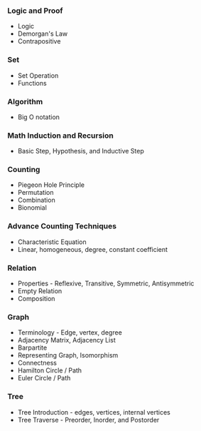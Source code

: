 
### Logic and Proof
+ Logic
+ Demorgan's Law
+ Contrapositive

### Set
+ Set Operation
+ Functions

### Algorithm
+ Big O notation

### Math Induction and Recursion
+ Basic Step, Hypothesis, and Inductive Step

### Counting
+ Piegeon Hole Principle
+ Permutation
+ Combination
+ Bionomial

### Advance Counting Techniques
+ Characteristic Equation
+ Linear, homogeneous, degree, constant coefficient

### Relation
+ Properties - Reflexive, Transitive, Symmetric, Antisymmetric
+ Empty Relation
+ Composition

### Graph
+ Terminology - Edge, vertex, degree
+ Adjacency Matrix, Adjacency List
+ Barpartite
+ Representing Graph, Isomorphism
+ Connectness
+ Hamilton Circle / Path
+ Euler Circle / Path

###  Tree
+ Tree Introduction - edges, vertices, internal vertices
+ Tree Traverse - Preorder, Inorder, and Postorder
